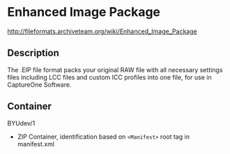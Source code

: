 # Enhanced Image Package

http://fileformats.archiveteam.org/wiki/Enhanced_Image_Package

## Description
The .EIP file format packs your original RAW file with all necessary settings files including LCC files and custom ICC profiles into one file, for use in CaptureOne Software.

## Container

BYUdev/1
* ZIP Container, identification based on ```<Manifest>``` root tag in manifest.xml

